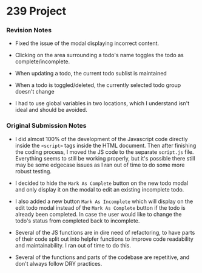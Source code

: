 # 239 Project

### Revision Notes

* Fixed the issue of the modal displaying incorrect content.

* Clicking on the area surrounding a todo's name toggles the todo as complete/incomplete.

* When updating a todo, the current todo sublist is maintained

* When a todo is toggled/deleted, the currently selected todo group doesn't change

* I had to use global variables in two locations, which I understand isn't ideal and should be avoided.


### Original Submission Notes

* I did almost 100% of the development of the Javascript code directly inside the `<script>` tags inside the HTML document. Then after finishing the coding process, I moved the JS code to the separate `script.js` file. Everything seems to still be working properly, but it's possible there still may be some edgecase issues as I ran out of time to do some more robust testing.

* I decided to hide the `Mark As Complete` button on the new todo modal and only display it on the modal to edit an existing incomplete todo.

* I also added a new button `Mark As Incomplete` which will display on the edit todo modal instead of the `Mark As Complete` button if the todo is already been completed. In case the user would like to change the todo's status from completed back to incomplete.

* Several of the JS functions are in dire need of refactoring, to have parts of their code split out into helpfer functions to improve code readability and maintainability. I ran out of time to do this.

* Several of the functions and parts of the codebase are repetitive, and don't always follow DRY practices. 

